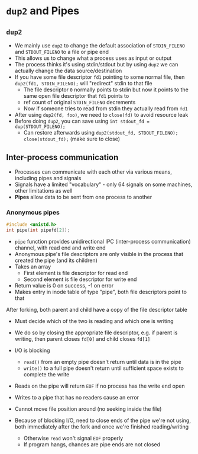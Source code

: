 # `dup2` and Pipes

## `dup2`

- We mainly use `dup2` to change the default association of `STDIN_FILENO` and
  `STDOUT_FILENO` to a file or pipe end
- This allows us to change what a process uses as input or output
- The process thinks it's using stdin/stdout but by using `dup2` we can actually
  change the data source/destination
- If you have some file descriptor `fd1` pointing to some normal file, then
  `dup2(fd1, STDIN_FILENO);` will "redirect" stdin to that file
  - The file descriptor `0` normally points to stdin but now it points to the same
    open file descriptor that `fd1` points to
  - ref count of original `STDIN_FILENO` decrements
  - Now if someone tries to read from stdin they actually read from `fd1`
- After using `dup2(fd, foo)`, we need to `close(fd)` to avoid resource leak
- Before doing `dup2`, you can save using `int stdout_fd = dup(STDOUT_FILENO);`
  - Can restore afterwards using `dup2(stdout_fd, STDOUT_FILENO); close(stdout_fd);`
    (make sure to close)

## Inter-process communication

- Processes can communicate with each other via various means, including pipes
  and signals
- Signals have a limited "vocabulary" - only 64 signals on some machines, other
  limitations as well
- **Pipes** allow data to be sent from one process to another

### Anonymous pipes

```c
#include <unistd.h>
int pipe(int pipefd[2]);
```

- `pipe` function provides unidirectional IPC (inter-process communication)
  channel, with read end and write end
- Anonymous pipe's file descriptors are only visible in the process that created
  the pipe (and its children)
- Takes an array
  - First element is file descriptor for read end
  - Second element is file descriptor for write end
- Return value is 0 on success, -1 on error
- Makes entry in inode table of type "pipe", both file descriptors point to that

After forking, both parent and child have a copy of the file descriptor table

- Must decide which of the two is reading and which one is writing
- We do so by closing the appropriate file descriptor, e.g. if parent is
    writing, then parent closes `fd[0]` and child closes `fd[1]`

- I/O is blocking
  - `read()` from an empty pipe doesn't return until data is in the pipe
  - `write()` to a full pipe doesn't return until sufficient space exists to
    complete the write
- Reads on the pipe will return `EOF` if no process has the write end open
- Writes to a pipe that has no readers cause an error

- Cannot move file position around (no seeking inside the file)
- Because of blocking I/O, need to close ends of the pipe we're not using, both
  immediately after the fork and once we're finished reading/writing
  - Otherwise `read` won't signal `EOF` properly
  - If program hangs, chances are pipe ends are not closed
